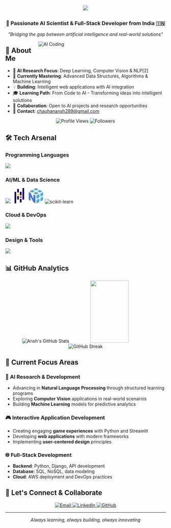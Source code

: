 <h1 align="center">
  <img src="https://readme-typing-svg.herokuapp.com/?font=Righteous&size=35&center=true&vCenter=true&width=500&height=70&duration=4000&lines=Hi+There!+👋;+I'm+Ansh+Chauhan!;AI+Enthusiast+%26+Developer;" />
</h1>

<div align="center">
  <h3>🚀 Passionate AI Scientist & Full-Stack Developer from India 🇮🇳</h3>
  <p><em>"Bridging the gap between artificial intelligence and real-world solutions"</em></p>
</div>

<img align="right" alt="AI Coding" width="400" src="https://media.giphy.com/media/L1R1tvI9svkIWwpVYr/giphy.gif">

## 🎯 About Me

- 🔬 **AI Research Focus**: Deep Learning, Computer Vision & NLP[2]
- 🌱 **Currently Mastering**: Advanced Data Structures, Algorithms & Machine Learning
- 💡 **Building**: Intelligent web applications with AI integration
- 🎓 **Learning Path**: From Code to AI - Transforming ideas into intelligent solutions
- 🤝 **Collaboration**: Open to AI projects and research opportunities
- 📧 **Contact**: chauhanansh289@gmail.com

<div align="center">
  <img src="https://komarev.com/ghpvc/?username=anshchauhanhub&label=Profile%20Views&color=brightgreen&style=for-the-badge" alt="Profile Views" />
  <img src="https://img.shields.io/github/followers/anshchauhanhub?label=Followers&style=for-the-badge&color=blue" alt="Followers" />
</div>

## 🛠️ Tech Arsenal

### Programming Languages
<p align="left">
  <img src="https://skillicons.dev/icons?i=python,cpp,c,js,html,css" />
</p>

### AI/ML & Data Science
<p align="left">
  <img src="https://skillicons.dev/icons?i=tensorflow,pytorch" />
  <img src="https://raw.githubusercontent.com/devicons/devicon/master/icons/pandas/pandas-original.svg" alt="pandas" width="48" height="48"/>
  <img src="https://raw.githubusercontent.com/devicons/devicon/master/icons/numpy/numpy-original.svg" alt="numpy" width="48" height="48"/>
  <img src="https://upload.wikimedia.org/wikipedia/commons/0/05/Scikit_learn_logo_small.svg" alt="scikit-learn" width="48" height="48"/>
</p>

### Cloud & DevOps
<p align="left">
  <img src="https://skillicons.dev/icons?i=aws,docker,git,github" />
</p>

### Design & Tools
<p align="left">
  <img src="https://skillicons.dev/icons?i=figma,ai,vscode" />
</p>

## 📊 GitHub Analytics

<div align="center">
  <img width="49%" height="195px" src="https://github-readme-stats.vercel.app/api?username=anshchauhanhub&show_icons=true&count_private=true&hide_border=true&title_color=00b4d8&icon_color=00b4d8&text_color=c9d1d9&bg_color=0d1117" alt="Ansh's GitHub Stats" />
  <img width="49%" height="195px" src="https://github-readme-stats.vercel.app/api/top-langs/?username=anshchauhanhub&layout=compact&hide_border=true&title_color=00b4d8&text_color=c9d1d9&bg_color=0d1117" />
</div>

<div align="center">
  <img src="https://github-readme-streak-stats.herokuapp.com/?user=anshchauhanhub&theme=dark&hide_border=true&stroke=0000&background=0D1117&ring=00b4d8&fire=00b4d8&currStreakLabel=00b4d8" alt="GitHub Streak" />
</div>




## 🎯 Current Focus Areas

### 🔬 **AI Research & Development**
- Advancing in **Natural Language Processing** through structured learning programs
- Exploring **Computer Vision** applications in real-world scenarios
- Building **Machine Learning** models for predictive analytics

### 🎮 **Interactive Application Development**
- Creating engaging **game experiences** with Python and Streamlit
- Developing **web applications** with modern frameworks
- Implementing **user-centered design** principles

### 🌐 **Full-Stack Development**
- **Backend**: Python, Django, API development
- **Database**: SQL, NoSQL, data modeling
- **Cloud**: AWS deployment and DevOps practices

## 🤝 Let's Connect & Collaborate

<div align="center">
  <a href="mailto:chauhanansh289@gmail.com">
    <img src="https://img.shields.io/badge/Email-D14836?style=for-the-badge&logo=gmail&logoColor=white" alt="Email"/>
  </a>
  <a href="https://linkedin.com/in/anshchauhanhub">
    <img src="https://img.shields.io/badge/LinkedIn-0077B5?style=for-the-badge&logo=linkedin&logoColor=white" alt="LinkedIn"/>
  </a>
  <a href="https://github.com/anshchauhanhub">
    <img src="https://img.shields.io/badge/GitHub-100000?style=for-the-badge&logo=github&logoColor=white" alt="GitHub"/>
  </a>
</div>

---

<div align="center">
  
  <p><em>Always learning, always building, always innovating</em></p>
</div>
